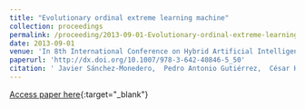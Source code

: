 ```yaml
---
title: "Evolutionary ordinal extreme learning machine"
collection: proceedings
permalink: /proceeding/2013-09-01-Evolutionary-ordinal-extreme-learning-machine
date: 2013-09-01
venue: 'In 8th International Conference on Hybrid Artificial Intelligence Systems (HAIS2013)'
paperurl: 'http://dx.doi.org/10.1007/978-3-642-40846-5_50'
citation: ' Javier Sánchez-Monedero,  Pedro Antonio Gutiérrez,  César Hervás-Martínez, &quot;Evolutionary ordinal extreme learning machine.&quot; In 8th International Conference on Hybrid Artificial Intelligence Systems (HAIS2013), Lecture Notes in Computer Science (LNCS), Vol. 8073, 2013, Salamanca (Spain), pp.500-509.'
---
```

[Access paper here](http://dx.doi.org/10.1007/978-3-642-40846-5_50){:target="_blank"}
